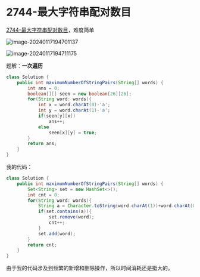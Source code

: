 # 2744-最大字符串配对数目

[2744-最大字符串配对数目](https://leetcode.cn/problems/find-maximum-number-of-string-pairs/description/?envType=daily-question&envId=2024-01-17)，难度简单

![image-20240117194701137](https://fastly.jsdelivr.net/gh/lqyspace/mypic@master/img1/202401171947250.png)

![image-20240117194711175](https://fastly.jsdelivr.net/gh/lqyspace/mypic@master/img1/202401171947212.png)

题解：**一次遍历**

```java
class Solution {
    public int maximumNumberOfStringPairs(String[] words) {
        int ans = 0;
        boolean[][] seen = new boolean[26][26];
        for(String word: words){
            int x = word.charAt(0)-'a';
            int y = word.charAt(1)-'a';
            if(seen[y][x])
                ans++;
            else
                seen[x][y] = true;
        }
        return ans;
    }
}
```

我的代码：

```java
class Solution {
    public int maximumNumberOfStringPairs(String[] words) {
        Set<String> set = new HashSet<>();
        int cnt = 0;
        for(String word: words){
            String a = Character.toString(word.charAt(1))+word.charAt(0);
            if(set.contains(a)){
                set.remove(word);
                cnt++;
            }
            set.add(word);   
        }
        return cnt;
    }
}
```

由于我的代码涉及到频繁的新增和删除操作，所以时间消耗还是挺大的。
